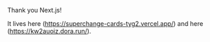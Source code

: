 Thank you Next.js!

It lives here (https://superchange-cards-tyg2.vercel.app/) and here (https://kw2auoiz.dora.run/).
